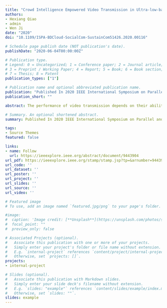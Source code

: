 ```yaml
---
title: "Crowd Intelligence Empowered Video Transmission in Ultra-low-bandwidth Constrained Circumstances"
authors:
- Hexiang Qiao
- admin
- Wen Ji
date: "2020"
doi: "10.1109/ISPA-BDCloud-SocialCom-SustainCom51426.2020.00116"

# Schedule page publish date (NOT publication's date).
publishDate: "2020-06-04T00:00:00Z"

# Publication type.
# Legend: 0 = Uncategorized; 1 = Conference paper; 2 = Journal article;
# 3 = Preprint / Working Paper; 4 = Report; 5 = Book; 6 = Book section;
# 7 = Thesis; 8 = Patent
publication_types: ["1"]

# Publication name and optional abbreviated publication name.
publication: "Published In 2020 IEEE International Symposium on Parallel and Distributed Processing with Applications (ISPA). IEEE, 2020, pp. 721-727."
publication_short: ""

abstract: The performance of video transmission depends on their ability to efficiently improve in jitter, latency and bit rate. However, emerging video transmission needs create new difficulties owing to the devices in ultra-low-bandwidth constrained circumstances, such as no man's land, underwater acoustic communication, etc. And the existing adaptive bit rate algorithms can not apply to the extreme circumstances well. In this work, a adaptive problem of video transmission is studied in which video frames are transmitted through extremely constrained network. The objective is to maximize the fluency and network efficiency. Furthermore, a crowd intelligence empowered dynamic adaptive video transmission method in extreme circumstances is presented. First, several typical ultra-low-bandwidth video transmission scenes are selected for network data collection. Second, working status data of modules internal devices are processed and evaluated. The evaluation method is empowered by crowd intelligence. Third, the reward function of Q-Learning is reconstructed to be dynamically updated according to device evaluation results and network status. Then, it can be corrected by exception handling strategies to adapt to the scenes better. Experiments on different scenes demonstrated the proposed method was effective, thereby verifying feasibility of the proposed method.

# Summary. An optional shortened abstract.
summary: Published In 2020 IEEE International Symposium on Parallel and Distributed Processing with Applications

tags:
- Source Themes
featured: false

links:
- name: Follow
  url: https://ieeexplore.ieee.org/abstract/document/9443904
url_pdf: https://ieeexplore.ieee.org/stamp/stamp.jsp?tp=&arnumber=9443904
url_code: ''
url_dataset: ''
url_poster: ''
url_project: ''
url_slides: ''
url_source: ''
url_video: ''

# Featured image
# To use, add an image named `featured.jpg/png` to your page's folder. 

#image:
#  caption: 'Image credit: [**Unsplash**](https://unsplash.com/photos/s9CC2SKySJM)'
#  focal_point: ""
#  preview_only: false

# Associated Projects (optional).
#   Associate this publication with one or more of your projects.
#   Simply enter your project's folder or file name without extension.
#   E.g. `internal-project` references `content/project/internal-project/index.md`.
#   Otherwise, set `projects: []`.
projects:
- internal-project

# Slides (optional).
#   Associate this publication with Markdown slides.
#   Simply enter your slide deck's filename without extension.
#   E.g. `slides: "example"` references `content/slides/example/index.md`.
#   Otherwise, set `slides: ""`.
slides: example
---
```

